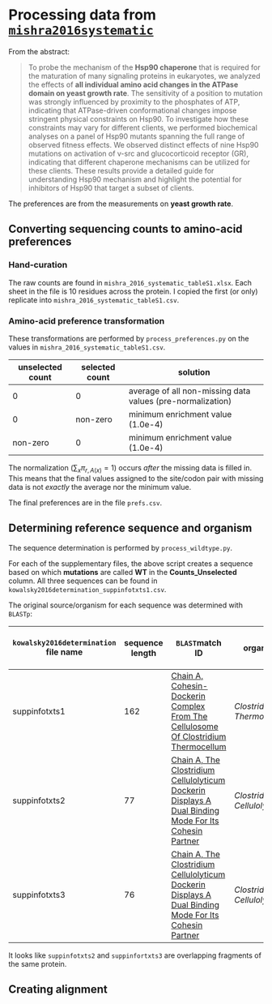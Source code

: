 # Processing data from [`mishra2016systematic`](http://ac.els-cdn.com/S2211124716303175/1-s2.0-S2211124716303175-main.pdf?_tid=ceb214be-14bd-11e7-8d9f-00000aacb35e&acdnat=1490819290_99c62c0c6d511fad788c96ef51056d76)


From the abstract:  
> To probe the mechanism of the **Hsp90 chaperone** that is required for the maturation of many signaling proteins in eukaryotes, we analyzed the effects of **all individual amino acid changes in the ATPase domain on yeast growth rate**. The sensitivity of a position to mutation was strongly influenced by proximity to the phosphates of ATP, indicating that ATPase-driven conformational changes impose stringent physical constraints on Hsp90. To investigate how these constraints may vary for different clients, we performed biochemical analyses on a panel of Hsp90 mutants spanning the full range of observed fitness effects. We observed distinct effects of nine Hsp90 mutations on activation of v-src and glucocorticoid receptor (GR), indicating that different chaperone mechanisms can be utilized for these clients. These results provide a detailed guide for understanding Hsp90 mechanism and highlight the potential for inhibitors of Hsp90 that target a subset of clients.

The preferences are from the measurements on **yeast growth rate**.

## Converting sequencing counts to amino-acid preferences

### Hand-curation
The raw counts are found in `mishra_2016_systematic_tableS1.xlsx`. Each sheet in the file is 10 residues across the protein. I copied the first (or only) replicate into `mishra_2016_systematic_tableS1.csv`.

### Amino-acid preference transformation
These transformations are performed by `process_preferences.py` on the values in `mishra_2016_systematic_tableS1.csv`.

unselected count|selected count|solution|
---|---|---|
0|0|average of all non-missing data values (pre-normalization)
0|non-zero|minimum enrichment value (1.0e-4)
non-zero|0|minimum enrichment value (1.0e-4)

The normalization ($\sum_x \pi_{r,A\left(x\right)} = 1$) occurs *after* the missing data is filled in. This means that the final values assigned to the site/codon pair with missing data is not *exactly* the average nor the minimum value.

The final preferences are in the file `prefs.csv`.

## Determining reference sequence and organism
The sequence determination is performed by `process_wildtype.py`.  

For each of the supplementary files, the above script creates a sequence based on which **mutations** are called **WT**  in the **Counts_Unselected** column. All three sequences can be found in `kowalsky2016determination_suppinfotxts1.csv`.

The original source/organism for each sequence was determined with `BLASTp`:

`kowalsky2016determination` file name|sequence length|`BLAST`match ID|organism|length of `BLAST` match sequence|perfect match?|
---|---|---|---|---|---|
suppinfotxts1|162|[Chain A, Cohesin-Dockerin Complex From The Cellulosome Of Clostridium Thermocellum](https://www.ncbi.nlm.nih.gov/protein/39654358?report=genbank&log$=prottop&blast_rank=1&RID=EZW9AUDD016)|*Clostridium Thermocellum*|162|yes  
suppinfotxts2|77|[Chain A, The Clostridium Cellulolyticum Dockerin Displays A Dual Binding Mode For Its Cohesin Partner](https://www.ncbi.nlm.nih.gov/protein/188036132?report=genbank&log$=protalign&blast_rank=1&RID=EZY2P66Z016)|*Clostridium Cellulolyticum*|151|no
suppinfotxts3|76|[Chain A, The Clostridium Cellulolyticum Dockerin Displays A Dual Binding Mode For Its Cohesin Partner](https://www.ncbi.nlm.nih.gov/protein/188036132?report=genbank&log$=protalign&blast_rank=1&RID=EZY2P66Z016)|*Clostridium Cellulolyticum*|151|no|

It looks like `suppinfotxts2` and `suppinfortxts3` are overlapping fragments of the same protein.  

## Creating alignment
